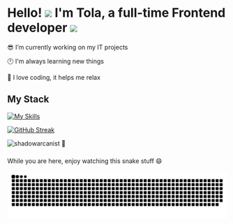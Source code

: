 # <div>Hello! <img src="https://emojis.slackmojis.com/emojis/images/1531849430/4246/blob-sunglasses.gif?1531849430" width="30"/> I'm Tola, a full-time Frontend developer <img src="https://media.giphy.com/media/WUlplcMpOCEmTGBtBW/giphy.gif" width="80">


😎 I’m currently working on my IT projects

🕛 I'm always learning new things

🌲 I love coding, it helps me relax
</div>  

## <div>My Stack</div>

[![My Skills](https://skillicons.dev/icons?i=html,css,scss,js,react,tailwind,next,gulp,figma,git,npm,netlify,vercel,wordpress,phpstorm,postman,vscode,docker,windows&)](https://skillicons.dev)


[![GitHub Streak](https://streak-stats.demolab.com?user=tagtwp&theme=transparent&hide_border=true)](https://git.io/streak-stats)

<p align="left"> <img src="https://komarev.com/ghpvc/?username=tagtwp&label=Profile%20views&color=00cc6d&style=flat" alt="shadowarcanist" /> 👀</p> 

###
While you are here, enjoy watching this snake stuff 😄
<br clear="both">

<img src="https://raw.githubusercontent.com/tagtwp/tagtwp/output/snake.svg" alt="Snake animation" />

###
